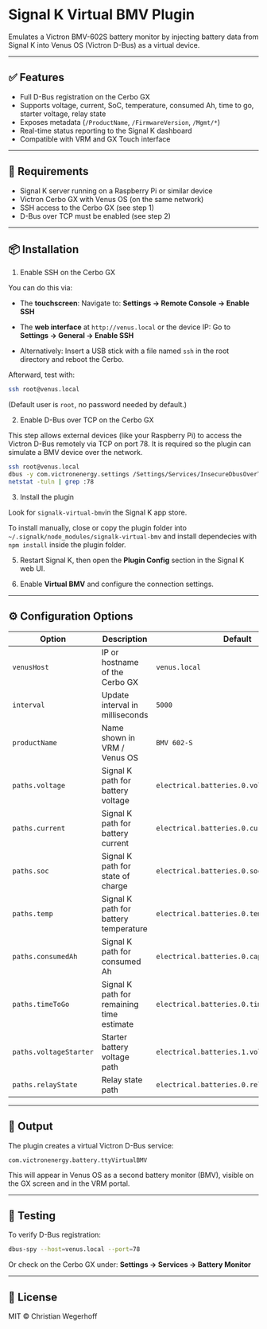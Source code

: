 # Signal K Virtual BMV Plugin

Emulates a Victron BMV-602S battery monitor by injecting battery data from Signal K into Venus OS (Victron D-Bus) as a virtual device.

---

## ✅ Features

- Full D-Bus registration on the Cerbo GX
- Supports voltage, current, SoC, temperature, consumed Ah, time to go, starter voltage, relay state
- Exposes metadata (`/ProductName`, `/FirmwareVersion`, `/Mgmt/*`)
- Real-time status reporting to the Signal K dashboard
- Compatible with VRM and GX Touch interface

---

## 🔧 Requirements

- Signal K server running on a Raspberry Pi or similar device
- Victron Cerbo GX with Venus OS (on the same network)
- SSH access to the Cerbo GX (see step 1)
- D-Bus over TCP must be enabled (see step 2)

---

## 📦 Installation

1. Enable SSH on the Cerbo GX

You can do this via:

- The **touchscreen**: Navigate to: **Settings → Remote Console → Enable SSH**

- The **web interface** at `http://venus.local` or the device IP: Go to **Settings → General → Enable SSH**

- Alternatively: Insert a USB stick with a file named `ssh` in the root directory and reboot the Cerbo.

Afterward, test with:

```bash
ssh root@venus.local
```

(Default user is `root`, no password needed by default.)


2. Enable D-Bus over TCP on the Cerbo GX

This step allows external devices (like your Raspberry Pi) to access the Victron D-Bus remotely via TCP on port 78. It is required so the plugin can simulate a BMV device over the network.

```bash
ssh root@venus.local
dbus -y com.victronenergy.settings /Settings/Services/InsecureDbusOverTcp SetValue 1
netstat -tuln | grep :78
```


3. Install the plugin

Look for `signalk-virtual-bmv`in the Signal K app store.  

To install manually, close or copy the plugin folder into `~/.signalk/node_modules/signalk-virtual-bmv` and install dependecies with `npm install` inside the plugin folder.

5. Restart Signal K, then open the **Plugin Config** section in the Signal K web UI.

6. Enable **Virtual BMV** and configure the connection settings.

---

## ⚙️ Configuration Options

| Option               | Description                                      | Default                                  |
|----------------------|--------------------------------------------------|------------------------------------------|
| `venusHost`          | IP or hostname of the Cerbo GX                   | `venus.local`                            |
| `interval`           | Update interval in milliseconds                  | `5000`                                   |
| `productName`        | Name shown in VRM / Venus OS                     | `BMV 602-S`                              |
| `paths.voltage`      | Signal K path for battery voltage                | `electrical.batteries.0.voltage`         |
| `paths.current`      | Signal K path for battery current                | `electrical.batteries.0.current`         |
| `paths.soc`          | Signal K path for state of charge                | `electrical.batteries.0.soc`             |
| `paths.temp`         | Signal K path for battery temperature            | `electrical.batteries.0.temperature`     |
| `paths.consumedAh`   | Signal K path for consumed Ah                    | `electrical.batteries.0.capacity.consumed` |
| `paths.timeToGo`     | Signal K path for remaining time estimate        | `electrical.batteries.0.timeRemaining`   |
| `paths.voltageStarter` | Starter battery voltage path                 | `electrical.batteries.1.voltage`         |
| `paths.relayState`   | Relay state path                                 | `electrical.batteries.0.relay`           |

---

## 📡 Output

The plugin creates a virtual Victron D-Bus service:

```
com.victronenergy.battery.ttyVirtualBMV
```

This will appear in Venus OS as a second battery monitor (BMV), visible on the GX screen and in the VRM portal.

---

## 🧪 Testing

To verify D-Bus registration:

```bash
dbus-spy --host=venus.local --port=78
```

Or check on the Cerbo GX under:
**Settings → Services → Battery Monitor**

---

## 📝 License

MIT © Christian Wegerhoff
